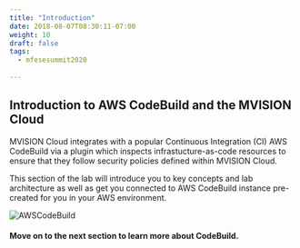 ```yaml
---
title: "Introduction"
date: 2018-08-07T08:30:11-07:00
weight: 10
draft: false
tags:
  - mfesesummit2020
  
---
```


## Introduction to AWS CodeBuild and the MVISION Cloud

MVISION Cloud integrates with a popular Continuous Integration (CI) AWS CodeBuild via a plugin which inspects infrastucture-as-code resources to ensure that they follow security policies defined within MVISION Cloud.

This section of the lab will introduce you to key concepts and lab architecture as well as get you connected to AWS CodeBuild instance pre-created for you in your AWS environment.

![AWSCodeBuild](/images/mfe/AWScodeBuild.png?classes=border,shadow)

#### Move on to the next section to learn more about CodeBuild.
